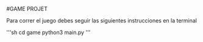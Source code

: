 #GAME PROJET

Para correr el juego debes seguir las siguientes instrucciones en la terminal 

'''sh
cd game
python3 main.py
'''
